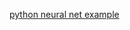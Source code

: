 [python neural net example](https://github.com/mattm/simple-neural-network/blob/master/neural-network.py)
